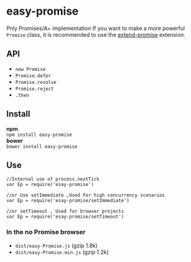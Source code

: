 # easy-promise
Pnly Promises/A+ implementation
If you want to make a more powerful `Promise` class, it is recommended to use the [extend-promise](https://github.com/cnwhy/extend-promise) extension.

## API
 - `new Promise`
 - `Promise.defer`
 - `Promise.resolve`
 - `Promise.reject`
 - `.then`

## Install
**npm**  
`npm install easy-promise`  
**bower**  
`bower install easy-promise`  

## Use
```
//Internal use of process.nextTick
var Ep = require('esay-promise')

//or Use setImmediate ,Used For high concurrency scenarios
var Ep = require('esay-promise/setImmediate')

//or setTimeout , Used for browser projects
var Ep = require('esay-promise/setTimeout')
```

### In the no Promise browser
 - `dist/easy-Promise.js` (gzip 1.8k)
 - `dist/easy-Promise.min.js` (gzip 1.2k)

